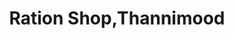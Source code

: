 ---
title: "Ration Shop,Thannimood"
url: /thiruvananthapuram/ration-shop-thannimood/
shop: general
---